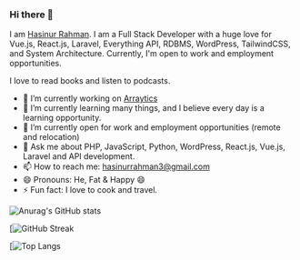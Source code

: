 ### Hi there 👋

I am [Hasinur Rahman](https://linkedin.com/in/hasinur1997). I am a Full Stack Developer with a huge love for Vue.js, React.js, Laravel, Everything API, RDBMS, WordPress, TailwindCSS, and System Architecture. Currently, I'm open to work and employment opportunities.

I love to read books and listen to podcasts.

- 🔭 I’m currently working on [Arraytics](https://arraytics.com)
- 🌱 I’m currently learning many things, and I believe every day is a learning opportunity.
- 👯 I’m currently open for work and employment opportunities (remote and relocation)
- 💬 Ask me about PHP, JavaScript, Python, WordPress, React.js, Vue.js, Laravel and API development.
- 📫 How to reach me: [hasinurrahman3@gmail.com](hasinurrahman3@gmail.com)
- 😄 Pronouns: He, Fat & Happy 😄
- ⚡ Fun fact: I love to cook and travel.

![Anurag's GitHub stats](https://github-readme-stats.vercel.app/api?username=hasinur1997&amp;theme=gruvbox&amp;show_icons=true&amp;hide_border=true&amp;count_private=true)

[![GitHub Streak](https://github-readme-streak-stats.herokuapp.com/?user=hasinur1997&amp;theme=gruvbox&amp;hide_border=true)

[![Top Langs](https://github-readme-stats.vercel.app/api/top-langs/?username=hasinur1997&amp;theme=gruvbox&amp;show_icons=true&amp;hide_border=true&amp;layout=compact)
